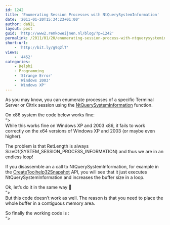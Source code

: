 ```yaml
---
id: 1242
title: 'Enumerating Session Processes with NtQuerySystemInformation'
date: '2011-01-20T15:34:23+01:00'
author: daNIL
layout: post
guid: 'http://www2.remkoweijnen.nl/blog/?p=1242'
permalink: /2011/01/20/enumerating-session-process-with-ntquerysysteminformation/
short-url:
    - 'http://bit.ly/g9q2lT'
views:
    - '4452'
categories:
    - Delphi
    - Programming
    - 'Strange Error'
    - 'Windows 2003'
    - 'Windows XP'
---
```


As you may know, you can enumerate processes of a specific Terminal Server or Citrix session using the [NtQuerySystemInformation](http://msdn.microsoft.com/en-us/library/ms724509(VS.85).aspx) function.

On x86 system the code below works fine:  
“&gt;  
While this works fine on Windows XP and 2003 x86, it fails to work correctly on the x64 versions of Windows XP and 2003 (or maybe even higher).

The problem is that RetLength is always SizeOf(SYSTEM\_SESSION\_PROCESS\_INFORMATION) and thus we are in an endless loop!

If you disassemble an a call to NtQuerySystemInformation, for example in the [CreateToolhelp32Snapshot](http://msdn.microsoft.com/en-us/library/ms682489(VS.85).aspx) API, you will see that it just executes NtQuerySystemInformation and increases the buffer size in a loop.

Ok, let’s do it in the same way 🙂  
“&gt;  
But this code doesn’t work as well. The reason is that you need to place the whole buffer in a contiguous memory area.

So finally the working code is :  
“&gt;